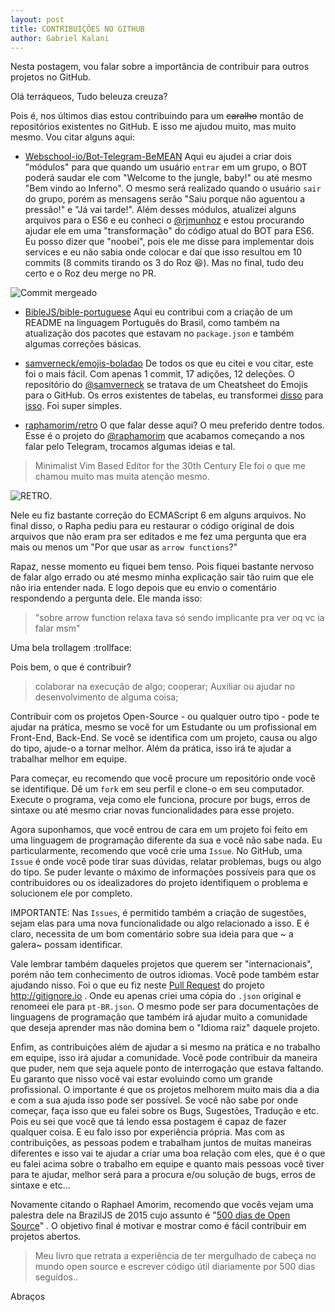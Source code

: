 ```yaml
---
layout: post
title: CONTRIBUIÇÕES NO GITHUB
author: Gabriel Kalani
---
```


Nesta postagem, vou falar sobre a importância de contribuir para outros projetos no GitHub.

Olá terráqueos,
Tudo beleuza creuza?

Pois é, nos últimos dias estou contribuindo para um ~~caralho~~ montão de repositórios existentes no GitHub. E isso me ajudou muito, mas muito mesmo.
Vou citar alguns aqui:

- [Webschool-io/Bot-Telegram-BeMEAN](https://github.com/Webschool-io/Bot-Telegram-BeMEAN) 
Aqui eu ajudei a criar dois "módulos" para que quando um usuário `entrar` em um grupo, o BOT poderá saudar ele com "Welcome to the jungle, baby!" ou até mesmo "Bem vindo ao Inferno". 
O mesmo será realizado quando o usuário `sair` do grupo, porém as mensagens serão "Saiu porque não aguentou a pressão!" e "Já vai tarde!".
Além desses módulos, atualizei alguns arquivos para o ES6 e eu conheci o [@rjmunhoz](https://github.com/rjmunhoz) e estou procurando ajudar ele em uma "transformação" do código atual do BOT para ES6.
Eu posso dizer que "noobei", pois ele me disse para implementar dois services e eu não sabia onde colocar e daí que isso resultou em 10 commits (8 commits tirando os 3 do Roz :laughing:). Mas no final, tudo deu certo e o Roz deu merge no PR.

![Commit mergeado](http://i.imgur.com/QKRisqC.png "Commit mergeado")

- [BibleJS/bible-portuguese](https://github.com/BibleJS/bible-portuguese) 
Aqui eu contribui com a criação de um README na linguagem Português do Brasil, como também na atualização dos pacotes que estavam no `package.json` e também algumas correções básicas.

- [samverneck/emojis-boladao](https://github.com/samverneck/emojis-boladao) 
De todos os que eu citei e vou citar, este foi o mais fácil. Com apenas 1 commit, 17 adições, 12 deleções. O repositório do [@samverneck](https://github.com/samverneck) se tratava de um Cheatsheet do Emojis para o GitHub. 
Os erros existentes de tabelas, eu transformei [disso](https://github.com/samverneck/emojis-boladao/blob/354e70a5dddafbcec80bfb74235c11c9d186b503/README.md) para [isso](https://github.com/samverneck/emojis-boladao/blob/a37f0b9638790862156883c01b69c3402cec6469/README.md).
Foi super simples.

- [raphamorim/retro](https://github.com/raphamorim/retro) 
O que falar desse aqui? O meu preferido dentre todos. Esse é o projeto do [@raphamorim](https://github.com/raphamorim) que acabamos começando a nos falar pelo Telegram, trocamos algumas ideias e tal.
> Minimalist Vim Based Editor for the 30th Century
Ele foi o que me chamou muito mas muita atenção mesmo.

![RETRO](https://github.com/raphamorim/retro/blob/master/assets/images/example.png?raw=true "RETRO").

Nele eu fiz bastante correção do ECMAScript 6 em alguns arquivos. No final disso, o Rapha pediu para eu restaurar o código original de dois arquivos que não eram pra ser editados e me fez uma pergunta que era mais ou menos um "Por que usar as `arrow functions`?" 

Rapaz, nesse momento eu fiquei bem tenso. Pois fiquei bastante nervoso de falar algo errado ou até mesmo minha explicação sair tão ruim que ele não iria entender nada. E logo depois que eu envio o comentário respondendo a pergunta dele. Ele manda isso:

> "sobre arrow function relaxa tava só sendo implicante pra ver oq vc ia falar msm"

Uma bela trollagem :trollface:

Pois bem, o que é contribuir?

> colaborar na execução de algo; cooperar; Auxiliar ou ajudar no desenvolvimento de alguma coisa;

Contribuir com os projetos Open-Source - ou qualquer outro tipo - pode te ajudar na prática, mesmo se você for um Estudante ou um profissional em Front-End, Back-End. Se você se identifica com um projeto, causa ou algo do tipo, ajude-o a tornar melhor. 
Além da prática, isso irá te ajudar a trabalhar melhor em equipe.

Para começar, eu recomendo que você procure um repositório onde você se identifique. Dê um `fork` em seu perfil e clone-o em seu computador. Execute o programa, veja como ele funciona, procure por bugs, erros de sintaxe ou até mesmo criar novas funcionalidades para esse projeto.

Agora suponhamos, que você entrou de cara em um projeto foi feito em uma linguagem de programação diferente da sua e você não sabe nada. Eu particularmente, recomendo que você crie uma `Issue`.
No GitHub, uma `Issue` é onde você pode tirar suas dúvidas, relatar problemas, bugs ou algo do tipo. Se puder levante o máximo de informações possíveis para que os contribuidores ou os idealizadores do projeto identifiquem o problema e solucionem ele por completo. 

IMPORTANTE: Nas `Issues`, é permitido também a criação de sugestões, sejam elas para uma nova funcionalidade ou algo relacionado a isso. E é claro, necessita de um bom comentário sobre sua ideia para que ~ a galera~ possam identificar.

Vale lembrar também daqueles projetos que querem ser "internacionais", porém não tem conhecimento de outros idiomas. Você pode também estar ajudando nisso. Foi o que eu fiz neste [Pull Request](https://github.com/joeblau/gitignore.io/pull/347) do projeto http://gitignore.io . Onde eu apenas criei uma cópia do `.json` original e renomeei ele para `pt-BR.json`.
O mesmo pode ser para documentações de linguagens de programação que também irá ajudar muito a comunidade que deseja aprender mas não domina bem o "Idioma raiz" daquele projeto.

Enfim, as contribuições além de ajudar a si mesmo na prática e no trabalho em equipe, isso irá ajudar a comunidade. Você pode contribuir da maneira que puder, nem que seja aquele ponto de interrogação que estava faltando. Eu garanto que nisso você vai estar evoluindo como um grande profissional. 
O importante é que os projetos melhorem muito mais dia a dia e com a sua ajuda isso pode ser possível. Se você não sabe por onde começar, faça isso que eu falei sobre os Bugs, Sugestões, Tradução e etc. Pois eu sei que você que tá lendo essa postagem é capaz de fazer qualquer coisa. E eu falo isso por experiência própria.
Mas com as contribuições, as pessoas podem e trabalham juntos de muitas maneiras diferentes e isso vai te ajudar a criar uma boa relação com eles, que é o que eu falei acima sobre o trabalho em equipe e quanto mais pessoas você tiver para te ajudar, melhor será para a procura e/ou solução de bugs, erros de sintaxe e etc...

Novamente citando o Raphael Amorim, recomendo que vocês vejam uma palestra dele na BrazilJS de 2015 cujo assunto é "[500 dias de Open Source](https://www.youtube.com/watch?v=toCdZ2e9Dh4)" . O objetivo final é motivar e mostrar como é fácil contribuir em projetos abertos.
> Meu livro que retrata a experiência de ter mergulhado de cabeça no mundo open source e escrever código útil diariamente por 500 dias seguidos..

Abraços
